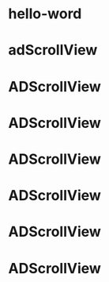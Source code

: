 # hello-word
# adScrollView
# ADScrollView
# ADScrollView
# ADScrollView
# ADScrollView
# ADScrollView
# ADScrollView
